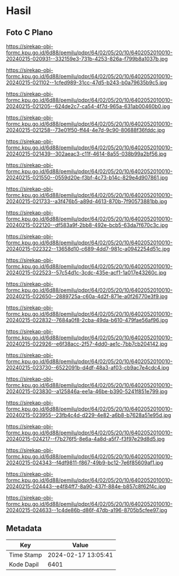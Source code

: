 # Hasil

## Foto C Plano

https://sirekap-obj-formc.kpu.go.id/6d88/pemilu/pdpr/64/02/05/20/10/6402052010010-20240215-020931--332159e3-731b-4253-826a-f799b8a1037b.jpg

https://sirekap-obj-formc.kpu.go.id/6d88/pemilu/pdpr/64/02/05/20/10/6402052010010-20240215-021102--1cfed989-31cc-47d5-b243-b0a79635b9c5.jpg

https://sirekap-obj-formc.kpu.go.id/6d88/pemilu/pdpr/64/02/05/20/10/6402052010010-20240215-021205--624de2c7-ca54-4f7d-965a-631ab00460b0.jpg

https://sirekap-obj-formc.kpu.go.id/6d88/pemilu/pdpr/64/02/05/20/10/6402052010010-20240215-021258--73e01f50-ff44-4e7d-9c90-80688f36fddc.jpg

https://sirekap-obj-formc.kpu.go.id/6d88/pemilu/pdpr/64/02/05/20/10/6402052010010-20240215-021439--302aeac3-c11f-4614-8a55-038b99a2bf56.jpg

https://sirekap-obj-formc.kpu.go.id/6d88/pemilu/pdpr/64/02/05/20/10/6402052010010-20240215-021550--0559d20e-f3bf-4c73-b14c-829e4d907861.jpg

https://sirekap-obj-formc.kpu.go.id/6d88/pemilu/pdpr/64/02/05/20/10/6402052010010-20240215-021733--a3f476b5-a89d-4613-870b-7f90573881bb.jpg

https://sirekap-obj-formc.kpu.go.id/6d88/pemilu/pdpr/64/02/05/20/10/6402052010010-20240215-022120--df583a9f-2bb8-492e-bcb5-63da7f670c3c.jpg

https://sirekap-obj-formc.kpu.go.id/6d88/pemilu/pdpr/64/02/05/20/10/6402052010010-20240215-022322--13658d10-c689-4dd7-981c-a0942254d51c.jpg

https://sirekap-obj-formc.kpu.go.id/6d88/pemilu/pdpr/64/02/05/20/10/6402052010010-20240215-022523--57c54d1c-3cdc-435e-acf1-1a017e43260c.jpg

https://sirekap-obj-formc.kpu.go.id/6d88/pemilu/pdpr/64/02/05/20/10/6402052010010-20240215-022650--2889725a-c60a-4d2f-871e-a0f26770e3f9.jpg

https://sirekap-obj-formc.kpu.go.id/6d88/pemilu/pdpr/64/02/05/20/10/6402052010010-20240215-022832--7684a0f8-2cba-49da-b610-479fae56af96.jpg

https://sirekap-obj-formc.kpu.go.id/6d88/pemilu/pdpr/64/02/05/20/10/6402052010010-20240215-022926--e6f38acc-2f57-4dd0-ae1c-7bb7cb204142.jpg

https://sirekap-obj-formc.kpu.go.id/6d88/pemilu/pdpr/64/02/05/20/10/6402052010010-20240215-023730--6522091b-d4df-48a3-af03-cb9ac7e4cdc4.jpg

https://sirekap-obj-formc.kpu.go.id/6d88/pemilu/pdpr/64/02/05/20/10/6402052010010-20240215-023830--a125846a-ee1a-46be-b390-5241f851e799.jpg

https://sirekap-obj-formc.kpu.go.id/6d88/pemilu/pdpr/64/02/05/20/10/6402052010010-20240215-023955--23fb4c4d-d229-4e82-a6b8-b7628a51e95d.jpg

https://sirekap-obj-formc.kpu.go.id/6d88/pemilu/pdpr/64/02/05/20/10/6402052010010-20240215-024217--f7b276f5-8e6a-4a8d-a5f7-f3f97e29d8d5.jpg

https://sirekap-obj-formc.kpu.go.id/6d88/pemilu/pdpr/64/02/05/20/10/6402052010010-20240215-024343--f4df9811-f867-49b9-bc12-7e6f85609af1.jpg

https://sirekap-obj-formc.kpu.go.id/6d88/pemilu/pdpr/64/02/05/20/10/6402052010010-20240215-024443--e4f84ff7-8a90-437f-884e-b857c8f62f4c.jpg

https://sirekap-obj-formc.kpu.go.id/6d88/pemilu/pdpr/64/02/05/20/10/6402052010010-20240215-024633--1c4de86b-d86f-47db-a196-8705b5cfee97.jpg


## Metadata

| Key        | Value               |
| ---------- | ------------------- |
| Time Stamp | 2024-02-17 13:05:41 |
| Kode Dapil | 6401                |



